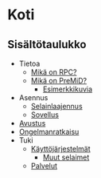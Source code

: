 # Koti

## Sisältötaulukko

* Tietoa
  * [Mikä on RPC?](about/whats-rpc.md)
  * [Mikä on PreMiD?](about/whats-premid/)
    * [Esimerkkikuvia](about/whats-premid/example-pictures.md)
* Asennus
  * [Selainlaajennus](installation/extension.md)
  * [Sovellus](installation/application.md)
* [Avustus](contributing/contributing.md)
* [Ongelmanratkaisu](troubleshooting/troubleshooting.md)
* Tuki
  * [Käyttöjärjestelmät](support/operating-systems/)
    * [Muut selaimet](support/operating-systems/additional-browsers.md)
  * [Palvelut](support/services.md)

